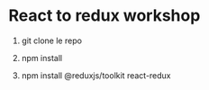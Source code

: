 # React to redux workshop

1) git clone le repo

2) npm install

3) npm install @reduxjs/toolkit react-redux